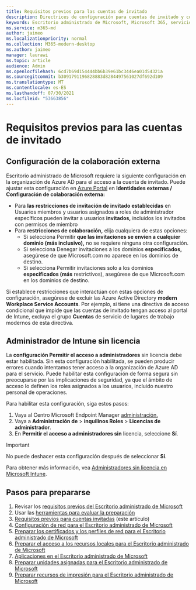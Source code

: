 ```yaml
---
title: Requisitos previos para las cuentas de invitado
description: Directrices de configuración para cuentas de invitado y cómo ajustarlas
keywords: Escritorio administrado de Microsoft, Microsoft 365, servicio, documentación
ms.service: m365-md
author: jaimeo
ms.localizationpriority: normal
ms.collection: M365-modern-desktop
ms.author: jaimeo
manager: laurawi
ms.topic: article
audience: Admin
ms.openlocfilehash: 6cd7b69d154444bb6b39e61bc3446ea01d54321a
ms.sourcegitcommit: b3091791196828883d8284497561027df692d109
ms.translationtype: MT
ms.contentlocale: es-ES
ms.lasthandoff: 07/30/2021
ms.locfileid: "53663856"
---
```

# <a name="prerequisites-for-guest-accounts"></a>Requisitos previos para las cuentas de invitado

## <a name="external-collaboration-settings"></a>Configuración de la colaboración externa

Escritorio administrado de Microsoft requiere la siguiente configuración en la organización de Azure AD para el acceso a la cuenta de invitado. Puede ajustar esta configuración en [Azure Portal](https://portal.azure.com) en **Identidades externas / Configuración de colaboración externa:**

-   Para **las restricciones de invitación de invitado establecidas** en Usuarios miembros y usuarios asignados a roles de administrador específicos pueden invitar a usuarios **invitados,** incluidos los invitados con permisos de miembro
-   Para **restricciones de colaboración,** elija cualquiera de estas opciones:
    -   Si selecciona Permitir **que las invitaciones se envíen a cualquier dominio (más inclusivo),** no se requiere ninguna otra configuración.
    -   Si selecciona Denegar invitaciones a los dominios **especificados,** asegúrese de que Microsoft.com no aparece en los dominios de destino.
    -   Si selecciona Permitir invitaciones solo a los dominios **especificados (más**  restrictivos), asegúrese de que Microsoft.com en los dominios de destino.

Si establece restricciones que interactúan con estas opciones de configuración, asegúrese de excluir las Azure Active Directory **modern Workplace Service Accounts**. Por ejemplo, si tiene una directiva de acceso condicional que impide que las cuentas de invitado tengan acceso al portal de Intune, excluya el grupo **Cuentas** de servicio de lugares de trabajo modernos de esta directiva.

## <a name="unlicensed-intune-admin"></a>Administrador de Intune sin licencia

La **configuración Permitir el acceso a administradores** sin licencia debe estar habilitada. Sin esta configuración habilitada, se pueden producir errores cuando intentamos tener acceso a la organización de Azure AD para el servicio. Puede habilitar esta configuración de forma segura sin preocuparse por las implicaciones de seguridad, ya que el ámbito de acceso lo definen los roles asignados a los usuarios, incluido nuestro personal de operaciones.

Para habilitar esta configuración, siga estos pasos:

1. Vaya al Centro Microsoft Endpoint Manager [administración.](https://go.microsoft.com/fwlink/?linkid=2109431)
2. Vaya a **Administración de**  >  **inquilinos Roles**  >  **Licencias de administrador**.
3. En **Permitir el acceso a administradores sin** licencia, seleccione **Sí**.

> [!IMPORTANT]
> No puede deshacer esta configuración después de seleccionar **Sí**.

Para obtener más información, vea [Administradores sin licencia en Microsoft Intune](/mem/intune/fundamentals/unlicensed-admins).

## <a name="steps-to-get-ready"></a>Pasos para prepararse

1. Revisar los [requisitos previos del Escritorio administrado de Microsoft](prerequisites.md)
2. Usar las [herramientas para evaluar la preparación](readiness-assessment-tool.md)
3. [Requisitos previos para cuentas invitadas](guest-accounts.md) (este artículo)
4. [Configuración de red para el Escritorio administrado de Microsoft](network.md)
5. [Preparar los certificados y los perfiles de red para el Escritorio administrado de Microsoft](certs-wifi-lan.md)
6. [Preparar el acceso a los recursos locales para el Escritorio administrado de Microsoft](authentication.md)
7. [Aplicaciones en el Escritorio administrado de Microsoft](apps.md)
8. [Preparar unidades asignadas para el Escritorio administrado de Microsoft](mapped-drives.md)
9. [Preparar recursos de impresión para el Escritorio administrado de Microsoft](printing.md)
